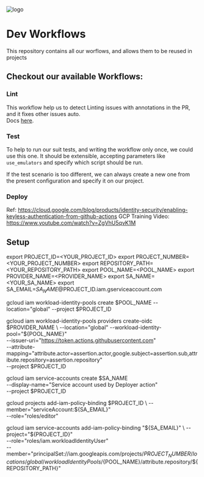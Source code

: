 ![logo](https://i.imgur.com/0ubZWC7.png)

# Dev Workflows 
This repository contains all our worflows, and allows them to be reused in projects

## Checkout our available Workflows:



### Lint 
This workflow help us to detect Linting issues with annotations in the PR, and it fixes other issues auto. \
Docs [here](./docs/lint.md).


### Test 
To help to run our suit tests, and writing the workflow only once, we could use this one. 
It should be extensible, accepting parameters like `use_emulators` and specify which script should be run. 

If the test scenario is too different, we can always create a new one from the present configuration and specify it on our project.


### Deploy

Ref: https://cloud.google.com/blog/products/identity-security/enabling-keyless-authentication-from-github-actions
GCP Training Video: https://www.youtube.com/watch?v=ZgVhU5qvK1M

## Setup

export PROJECT_ID=<YOUR_PROJECT_ID>
export PROJECT_NUMBER=<YOUR_PROJECT_NUMBER>
export REPOSITORY_PATH=<YOUR_REPOSITORY_PATH>
export POOL_NAME=<POOL_NAME>
export PROVIDER_NAME=<PROVIDER_NAME>
export SA_NAME=<YOUR_SA_NAME>
export SA_EMAIL=$SA_NAME@$PROJECT_ID.iam.gserviceaccount.com

gcloud iam workload-identity-pools create $POOL_NAME --location="global" --project $PROJECT_ID

gcloud iam workload-identity-pools providers create-oidc $PROVIDER_NAME \
--location="global" --workload-identity-pool="${POOL_NAME}"  \
--issuer-uri="https://token.actions.githubusercontent.com" \
--attribute-mapping="attribute.actor=assertion.actor,google.subject=assertion.sub,attribute.repository=assertion.repository" \
--project $PROJECT_ID

gcloud iam service-accounts create $SA_NAME \
--display-name="Service account used by Deployer action" \
--project $PROJECT_ID


gcloud projects add-iam-policy-binding $PROJECT_ID \
--member="serviceAccount:${SA_EMAIL}" \
--role="roles/editor"



gcloud iam service-accounts add-iam-policy-binding "${SA_EMAIL}" \
  --project="${PROJECT_ID}" \
  --role="roles/iam.workloadIdentityUser" \
  --member="principalSet://iam.googleapis.com/projects/${PROJECT_NUMBER}/locations/global/workloadIdentityPools/${POOL_NAME}/attribute.repository/${REPOSITORY_PATH}"
  
  
  